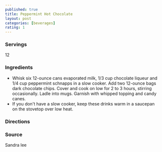 ```yaml
---
published: true
title: Peppermint Hot Chocolate
layout: post
categories: [beverages]
rating: 1
---
```

### Servings
12

### Ingredients
- Whisk six 12-ounce cans evaporated milk, 1/3 cup chocolate liqueur and 1/4 cup peppermint schnapps in a slow cooker. Add two 12-ounce bags dark chocolate chips. Cover and cook on low for 2 to 3 hours, stirring occasionally. Ladle into mugs. Garnish with whipped topping and candy canes.
- If you don't have a slow cooker, keep these drinks warm in a saucepan on the stovetop over low heat.


### Directions


### Source
Sandra lee
